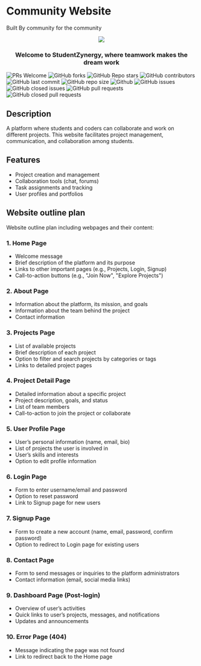 # Community Website 
Built By community for the community

<center>
<img src = "https://readme-typing-svg.herokuapp.com/?color=red&size=40&width=1200&height=80&lines=StudentZynergy:%20Unleashing%20Innovative%20Collaboration"> 
</center>
<h3><p align="center">Welcome to StudentZynergy, where teamwork makes the dream work</h3></p>

![PRs Welcome](https://img.shields.io/badge/PRs-welcome-cyan.svg?style=badge&color=green&logo=openai) 
![GitHub forks](https://img.shields.io/github/forks/solve-ease/community-website?style=badge&color=green&logo=openai)
![GitHub Repo stars](https://img.shields.io/github/stars/solve-ease/community-website?style=badge&color=green&logo=openai)
![GitHub contributors](https://img.shields.io/github/contributors/solve-ease/community-website?style=badge&color=green&logo=openai)
![GitHub last commit](https://img.shields.io/github/last-commit/solve-ease/community-website?style=badge&color=green&logo=openai)
![GitHub repo size](https://img.shields.io/github/repo-size/solve-ease/community-website?style=badge&color=green&logo=openai)
![Github](https://img.shields.io/github/license/solve-ease/community-website?style=badge&color=green&logo=openai)
![GitHub issues](https://img.shields.io/github/issues/solve-ease/community-website?style=badge&color=green&logo=openai)
![GitHub closed issues](https://img.shields.io/github/issues-closed-raw/solve-ease/community-website?style=badge&color=green&logo=openai)
![GitHub pull requests](https://img.shields.io/github/issues-pr/solve-ease/community-website?style=badge&color=green&logo=openai)
![GitHub closed pull requests](https://img.shields.io/github/issues-pr-closed/solve-ease/community-website?style=badge&color=green&logo=openai)

## Description
A platform where students and coders can collaborate and work on different projects. This website facilitates project management, communication, and collaboration among students.

## Features
- Project creation and management
- Collaboration tools (chat, forums)
- Task assignments and tracking
- User profiles and portfolios

## Website outline plan
Website outline plan including webpages and their content:

### 1. Home Page
- Welcome message
- Brief description of the platform and its purpose
- Links to other important pages (e.g., Projects, Login, Signup)
- Call-to-action buttons (e.g., "Join Now", "Explore Projects")

### 2. About Page
- Information about the platform, its mission, and goals
- Information about the team behind the project
- Contact information

### 3. Projects Page
- List of available projects
- Brief description of each project
- Option to filter and search projects by categories or tags
- Links to detailed project pages

### 4. Project Detail Page
- Detailed information about a specific project
- Project description, goals, and status
- List of team members
- Call-to-action to join the project or collaborate

### 5. User Profile Page
- User’s personal information (name, email, bio)
- List of projects the user is involved in
- User’s skills and interests
- Option to edit profile information

### 6. Login Page
- Form to enter username/email and password
- Option to reset password
- Link to Signup page for new users

### 7. Signup Page
- Form to create a new account (name, email, password, confirm password)
- Option to redirect to Login page for existing users

### 8. Contact Page
- Form to send messages or inquiries to the platform administrators
- Contact information (email, social media links)

### 9. Dashboard Page (Post-login)
- Overview of user’s activities
- Quick links to user’s projects, messages, and notifications
- Updates and announcements

### 10. Error Page (404)
- Message indicating the page was not found
- Link to redirect back to the Home page
